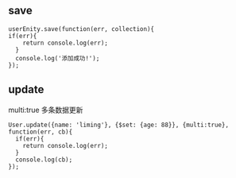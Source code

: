 ## save
    userEnity.save(function(err, collection){
    if(err){
        return console.log(err);
      }
      console.log('添加成功!');
    });
## update
 multi:true 多条数据更新
    
    User.update({name: 'liming'}, {$set: {age: 88}}, {multi:true}, function(err, cb){
      if(err){
        return console.log(err);
      }
      console.log(cb);
    });
